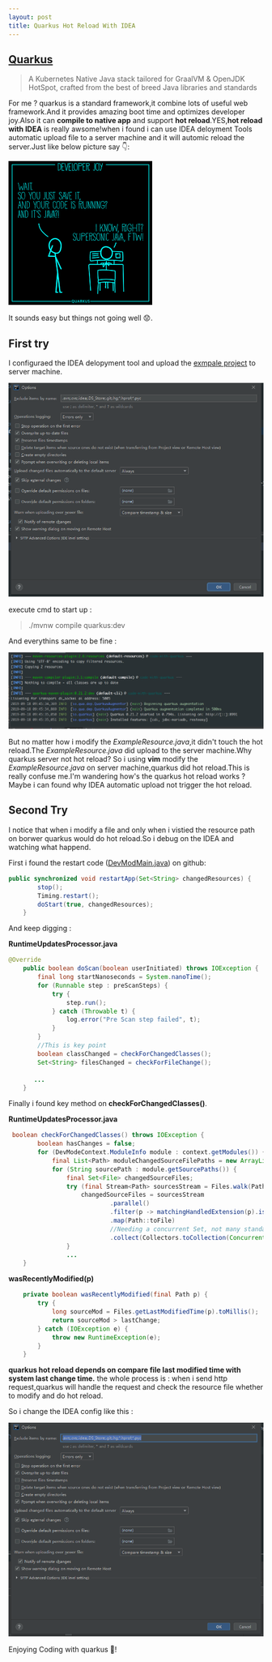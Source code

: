 ```yaml
---
layout: post
title: Quarkus Hot Reload With IDEA
---
```


## [Quarkus](https://quarkus.io/)

> A Kubernetes Native Java stack tailored for GraalVM & OpenJDK HotSpot, crafted from the best of breed Java libraries and standards

For me ? quarkus is a standard  framework,it combine lots of useful web framework.And it provides amazing boot time and optimizes developer joy.Also it can **compile to native app** and support **hot reload**.YES,**hot reload with IDEA** is really awsome!when i found i can use IDEA deloyment Tools automatic upload file to a server machine and it will automic reload the server.Just like below picture say 👇:

![devjoy](/assets/images/devjoy.png)

It sounds easy but things not going well 😟.

## First try

I configuraed the IDEA delopyment tool and upload the [exmpale project](https://quarkus.io/guides/getting-started-guide) to server machine.

![deployment-conf](/assets/images/deployment-conf.jpg)

execute cmd to start up :
> ./mvnw compile quarkus:dev

And everythins same to be fine :

![running-well](/assets/images/running.png)

But no matter how i modify the *ExampleResource.java*,it didn't touch the hot reload.The *ExampleResource.java* did upload to the server machine.Why quarkus server not hot reload? So i using **vim** modify the *ExampleResource.java* on server machine,quarkus did hot reload.This is really confuse me.I'm wandering how's the quarkus hot reload works ? Maybe i can found why IDEA automatic upload not trigger the hot reload.

## Second Try

I notice that when i modify a file and only when i vistied the resource path on borwer quarkus would do hot reload.So i debug on the IDEA and watching what happend.

First i found the restart code ([DevModMain.java](https://github.com/quarkusio/quarkus/blob/master/core/devmode/src/main/java/io/quarkus/dev/DevModeMain.java)) on github:

```java
public synchronized void restartApp(Set<String> changedResources) {
        stop();
        Timing.restart();
        doStart(true, changedResources);
    }
```

And keep digging :

**RuntimeUpdatesProcessor.java**
```java
@Override
    public boolean doScan(boolean userInitiated) throws IOException {
        final long startNanoseconds = System.nanoTime();
        for (Runnable step : preScanSteps) {
            try {
                step.run();
            } catch (Throwable t) {
                log.error("Pre Scan step failed", t);
            }
        }
        //This is key point 
        boolean classChanged = checkForChangedClasses();
        Set<String> filesChanged = checkForFileChange();

       ...
    }
```

Finally i found key method on **checkForChangedClasses()**. 

**RuntimeUpdatesProcessor.java**

```java
 boolean checkForChangedClasses() throws IOException {
        boolean hasChanges = false;
        for (DevModeContext.ModuleInfo module : context.getModules()) {
            final List<Path> moduleChangedSourceFilePaths = new ArrayList<>();
            for (String sourcePath : module.getSourcePaths()) {
                final Set<File> changedSourceFiles;
                try (final Stream<Path> sourcesStream = Files.walk(Paths.get(sourcePath))) {
                    changedSourceFiles = sourcesStream
                            .parallel()
                            .filter(p -> matchingHandledExtension(p).isPresent() && wasRecentlyModified(p))
                            .map(Path::toFile)
                            //Needing a concurrent Set, not many standard options:
                            .collect(Collectors.toCollection(ConcurrentSkipListSet::new));
                }
                ...
    }
```

**wasRecentlyModified(p)**
```java
    private boolean wasRecentlyModified(final Path p) {
        try {
            long sourceMod = Files.getLastModifiedTime(p).toMillis();
            return sourceMod > lastChange;
        } catch (IOException e) {
            throw new RuntimeException(e);
        }
    }
```

**quarkus hot reload depends on compare file last modified time with system last change time.** the whole process is : when i send http request,quarkus will handle the request and check the resource file whether to modify and do hot reload.

So i change the IDEA config like this :

![IDEA-conf](/assets/images/finally-conf.png)


Enjoying Coding with quarkus 👏!